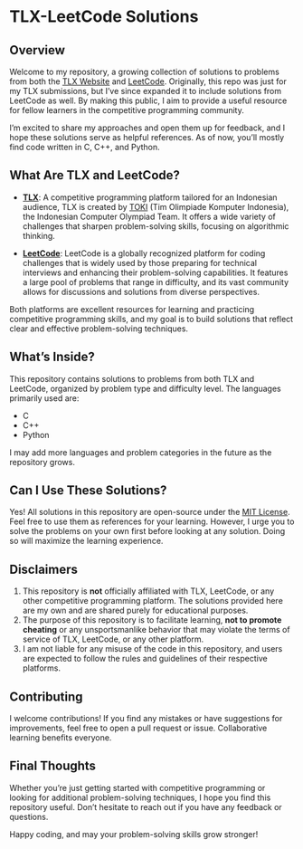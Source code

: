# TLX-LeetCode Solutions

## Overview

Welcome to my repository, a growing collection of solutions to problems from both the [TLX Website](https://tlx.toki.id) and [LeetCode](https://leetcode.com). Originally, this repo was just for my TLX submissions, but I’ve since expanded it to include solutions from LeetCode as well. By making this public, I aim to provide a useful resource for fellow learners in the competitive programming community.

I’m excited to share my approaches and open them up for feedback, and I hope these solutions serve as helpful references. As of now, you’ll mostly find code written in C, C++, and Python.

## What Are TLX and LeetCode?

- **[TLX](https://tlx.toki.id)**: A competitive programming platform tailored for an Indonesian audience, TLX is created by [TOKI](https://toki.id) (Tim Olimpiade Komputer Indonesia), the Indonesian Computer Olympiad Team. It offers a wide variety of challenges that sharpen problem-solving skills, focusing on algorithmic thinking.
  
- **[LeetCode](https://leetcode.com)**: LeetCode is a globally recognized platform for coding challenges that is widely used by those preparing for technical interviews and enhancing their problem-solving capabilities. It features a large pool of problems that range in difficulty, and its vast community allows for discussions and solutions from diverse perspectives.

Both platforms are excellent resources for learning and practicing competitive programming skills, and my goal is to build solutions that reflect clear and effective problem-solving techniques.

## What’s Inside?

This repository contains solutions to problems from both TLX and LeetCode, organized by problem type and difficulty level. The languages primarily used are:

- C
- C++
- Python

I may add more languages and problem categories in the future as the repository grows.

## Can I Use These Solutions?

Yes! All solutions in this repository are open-source under the [MIT License](https://opensource.org/license/mit). Feel free to use them as references for your learning. However, I urge you to solve the problems on your own first before looking at any solution. Doing so will maximize the learning experience.

## Disclaimers

1. This repository is **not** officially affiliated with TLX, LeetCode, or any other competitive programming platform. The solutions provided here are my own and are shared purely for educational purposes.
2. The purpose of this repository is to facilitate learning, **not to promote cheating** or any unsportsmanlike behavior that may violate the terms of service of TLX, LeetCode, or any other platform.
3. I am not liable for any misuse of the code in this repository, and users are expected to follow the rules and guidelines of their respective platforms.

## Contributing

I welcome contributions! If you find any mistakes or have suggestions for improvements, feel free to open a pull request or issue. Collaborative learning benefits everyone.

## Final Thoughts

Whether you’re just getting started with competitive programming or looking for additional problem-solving techniques, I hope you find this repository useful. Don’t hesitate to reach out if you have any feedback or questions.

Happy coding, and may your problem-solving skills grow stronger!
